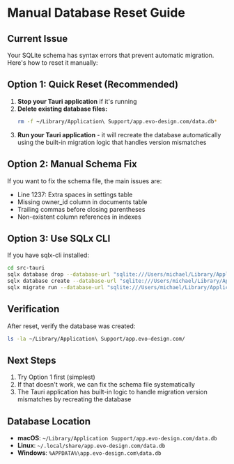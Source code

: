 # Manual Database Reset Guide

## Current Issue
Your SQLite schema has syntax errors that prevent automatic migration. Here's how to reset it manually:

## Option 1: Quick Reset (Recommended)
1. **Stop your Tauri application** if it's running
2. **Delete existing database files:**
   ```bash
   rm -f ~/Library/Application\ Support/app.evo-design.com/data.db*
   ```
3. **Run your Tauri application** - it will recreate the database automatically using the built-in migration logic that handles version mismatches

## Option 2: Manual Schema Fix
If you want to fix the schema file, the main issues are:
- Line 1237: Extra spaces in settings table
- Missing owner_id column in documents table  
- Trailing commas before closing parentheses
- Non-existent column references in indexes

## Option 3: Use SQLx CLI
If you have sqlx-cli installed:
```bash
cd src-tauri
sqlx database drop --database-url "sqlite:///Users/michael/Library/Application Support/app.evo-design.com/data.db"
sqlx database create --database-url "sqlite:///Users/michael/Library/Application Support/app.evo-design.com/data.db"
sqlx migrate run --database-url "sqlite:///Users/michael/Library/Application Support/app.evo-design.com/data.db"
```

## Verification
After reset, verify the database was created:
```bash
ls -la ~/Library/Application\ Support/app.evo-design.com/
```

## Next Steps
1. Try Option 1 first (simplest)
2. If that doesn't work, we can fix the schema file systematically
3. The Tauri application has built-in logic to handle migration version mismatches by recreating the database

## Database Location
- **macOS**: `~/Library/Application Support/app.evo-design.com/data.db`
- **Linux**: `~/.local/share/app.evo-design.com/data.db`
- **Windows**: `%APPDATA%\app.evo-design.com\data.db`
